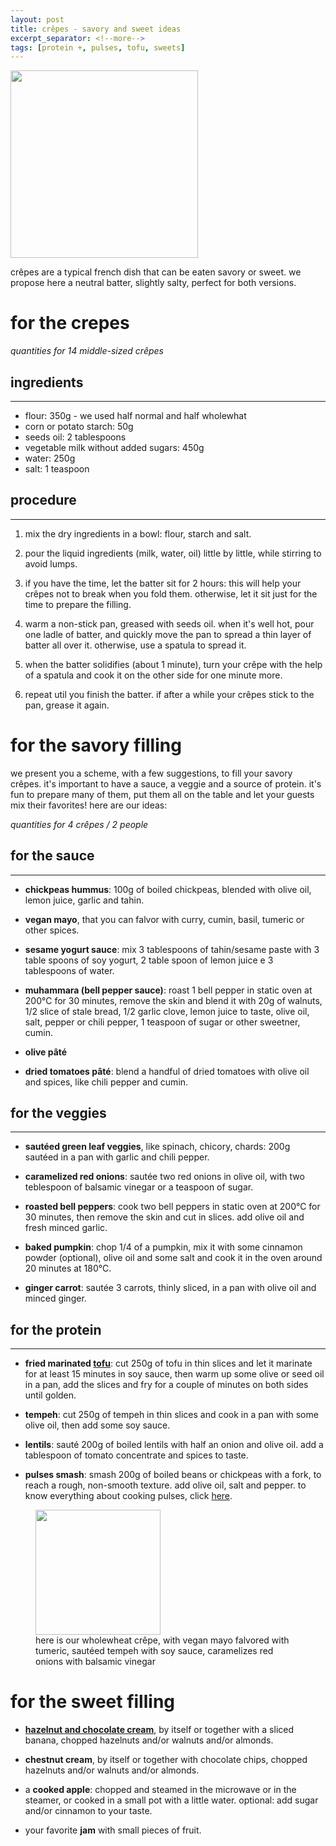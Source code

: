 ```yaml
---
layout: post
title: crêpes - savory and sweet ideas 
excerpt_separator: <!--more-->
tags: [protein +, pulses, tofu, sweets]
---
```


 <img src="../../../images/crepes.jpeg" width="300">
 
 <!--more-->

crêpes are a typical french dish that can be eaten savory or sweet. we propose here a neutral batter, slightly salty, perfect for both versions.

# for the crepes
*quantities for 14 middle-sized crêpes*

## ingredients
---

- flour: 350g - we used half normal and half wholewhat
- corn or potato starch: 50g
- seeds oil: 2 tablespoons
- vegetable milk without added sugars: 450g
- water: 250g
- salt: 1 teaspoon

## procedure
---

1. mix the dry ingredients in a bowl: flour, starch and salt.
   
2. pour the liquid ingredients (milk, water, oil) little by little, while stirring to avoid lumps.

3. if you have the time, let the batter sit for 2 hours: this will help your crêpes not to break when you fold them. otherwise, let it sit just for the time to prepare the filling.

4. warm a non-stick pan, greased with seeds oil. when it's well hot, pour one ladle of batter, and quickly move the pan to spread a thin layer of batter all over it. otherwise, use a spatula to spread it.

5. when the batter solidifies (about 1 minute), turn your crêpe with the help of a spatula and cook it on the other side for one minute more.

5. repeat util you finish the batter. if after a while your crêpes stick to the pan, grease it again.

# for the savory filling

we present you a scheme, with a few suggestions, to fill your savory crêpes. it's important to have a sauce, a veggie and a source of protein. it's fun to prepare many of them, put them all on the table and let your guests mix their favorites! here are our ideas:

*quantities for 4 crêpes / 2 people*

## for the sauce
---

- **chickpeas hummus**: 100g of boiled chickpeas, blended with olive oil, lemon juice, garlic and tahin.
  
- **vegan mayo**, that you can falvor with curry, cumin, basil, tumeric or other spices.
  
- **sesame yogurt sauce**: mix 3 tablespoons of tahin/sesame paste with 3 table spoons of soy yogurt, 2 table spoon of lemon juice e 3 tablespoons of water.
  
- **muhammara (bell pepper sauce)**: roast 1 bell pepper in static oven at 200°C for 30 minutes, remove the skin and blend it with 20g of walnuts, 1/2 slice of stale bread, 1/2 garlic clove, lemon juice to taste, olive oil, salt, pepper or chili pepper, 1 teaspoon of sugar or other sweetner, cumin.
  
- **olive pâté**
  
- **dried tomatoes pâté**: blend a handful of dried tomatoes with olive oil and spices, like chili pepper and cumin.

## for the veggies
---

- **sautéed green leaf veggies**, like spinach, chicory, chards: 200g sautéed in a pan with garlic and chili pepper.
  
- **caramelized red onions**: sautée two red onions in olive oil, with two teblespoon of balsamic vinegar or a teaspoon of sugar.
  
- **roasted bell peppers**: cook two bell peppers in static oven at 200°C for 30 minutes, then remove the skin and cut in slices. add olive oil and fresh minced garlic.
  
- **baked pumpkin**: chop 1/4 of a pumpkin, mix it with some cinnamon powder (optional), olive oil and some salt and cook it in the oven around 20 minutes at 180°C.
  
- **ginger carrot**: sautée 3 carrots, thinly sliced, in a pan with olive oil and minced ginger.

## for the protein
---

- **fried marinated [tofu](https://fagiolini.github.io/guide-tofu/)**: cut 250g of tofu in thin slices and let it marinate for at least 15 minutes in soy sauce, then warm up some olive or seed oil in a pan, add the slices and fry for a couple of minutes on both sides until golden.
  
- **tempeh**: cut 250g of tempeh in thin slices and cook in a pan with some olive oil, then add some soy sauce.
  
- **lentils**: sauté 200g of boiled lentils with half an onion and olive oil. add a tablespoon of tomato concentrate and spices to taste.
  
- **pulses smash**: smash 200g of boiled beans or chickpeas with a fork, to reach a rough, non-smooth texture. add olive oil, salt and pepper. to know everything about cooking pulses, click [here](https://fagiolini.github.io/pulses-guide/).

<figure class="image">
  <img src="../../../images/crepes-open.jpeg" width=200> 
  <figcaption>here is our wholewheat crêpe, with vegan mayo falvored with tumeric, sautéed tempeh with soy sauce, caramelizes red onions with balsamic vinegar</figcaption>
</figure>

# for the sweet filling

- **[hazelnut and chocolate cream](https://fagiolini.github.io/nocciolata-lorina/)**, by itself or together with a sliced banana, chopped hazelnuts and/or walnuts and/or almonds.
  
- **chestnut cream**, by itself or together with chocolate chips, chopped hazelnuts and/or walnuts and/or almonds.
  
- a **cooked apple**: chopped and steamed in the microwave or in the steamer, or cooked in a small pot with a little water. optional: add sugar and/or cinnamon to your taste.
  
- your favorite **jam** with small pieces of fruit.